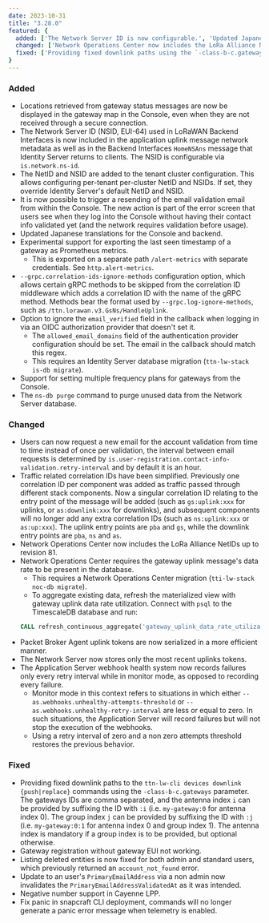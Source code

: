 ```yaml
---
date: 2023-10-31
title: "3.28.0"
featured: {
  added: ['The Network Server ID is now configurable.', 'Updated Japanese translations for the Console and backend.', 'Experimental support for exporting gateway last seen timestamp as Prometheus metric.', 'Support for setting multiple frequency plans for gateways in the Console.'],
  changed: ['Network Operations Center now includes the LoRa Alliance NetIDs up to revision 81.', 'Users can now configure interval for resending an account validation email.', 'Simplified traffic-related correlation IDs.', 'Application Server Webhook health system now records failures only every retry interval while in monitor mode.'],
  fixed: ['Providing fixed downlink paths using the `-class-b-c.gateways` parameter parameter.', 'Gatway registration without gateway EUI.', 'Listing deleted entities for both admin and standard users.', 'Enabling telemetry using CLI snapcraft deployment no longer generates a panic error.']
}
---
```


### Added

- Locations retrieved from gateway status messages are now be displayed in the gateway map in the Console, even when they are not received through a secure connection.
- The Network Server ID (NSID, EUI-64) used in LoRaWAN Backend Interfaces is now included in the application uplink message network metadata as well as in the Backend Interfaces `HomeNSAns` message that Identity Server returns to clients. The NSID is configurable via `is.network.ns-id`.
- The NetID and NSID are added to the tenant cluster configuration. This allows configuring per-tenant per-cluster NetID and NSIDs. If set, they override Identity Server's default NetID and NSID.
- It is now possible to trigger a resending of the email validation email from within the Console. The new action is part of the error screen that users see when they log into the Console without having their contact info validated yet (and the network requires validation before usage).
- Updated Japanese translations for the Console and backend.
- Experimental support for exporting the last seen timestamp of a gateway as Prometheus metrics.
  - This is exported on a separate path `/alert-metrics` with separate credentials. See `http.alert-metrics`.
- `--grpc.correlation-ids-ignore-methods` configuration option, which allows certain gRPC methods to be skipped from the correlation ID middleware which adds a correlation ID with the name of the gRPC method. Methods bear the format used by `--grpc.log-ignore-methods`, such as `/ttn.lorawan.v3.GsNs/HandleUplink`.
- Option to ignore the `email_verified` field in the callback when logging in via an OIDC authorization provider that doesn't set it.
  - The `allowed_email_domains` field of the authentication provider configuration should be set. The email in the callback should match this regex.
  - This requires an Identity Server database migration (`ttn-lw-stack is-db migrate`).
- Support for setting multiple frequency plans for gateways from the Console.
- The `ns-db purge` command to purge unused data from the Network Server database.

### Changed

- Users can now request a new email for the account validation from time to time instead of once per validation, the interval between email requests is determined by `is.user-registration.contact-info-validation.retry-interval` and by default it is an hour.
- Traffic related correlation IDs have been simplified. Previously one correlation ID per component was added as traffic passed through different stack components. Now a singular correlation ID relating to the entry point of the message will be added (such as `gs:uplink:xxx` for uplinks, or `as:downlink:xxx` for downlinks), and subsequent components will no longer add any extra correlation IDs (such as `ns:uplink:xxx` or `as:up:xxx`). The uplink entry points are `pba` and `gs`, while the downlink entry points are `pba`, `ns` and `as`.
- Network Operations Center now includes the LoRa Alliance NetIDs up to revision 81.
- Network Operations Center requires the gateway uplink message's data rate to be present in the database.
  - This requires a Network Operations Center migration (`tti-lw-stack noc-db migrate`).
  - To aggregate existing data, refresh the materialized view with gateway uplink data rate utilization. Connect with `psql` to the TimescaleDB database and run:
  ```sql
  CALL refresh_continuous_aggregate('gateway_uplink_data_rate_utilization_5m', NOW() - INTERVAL '30 days', NOW());
  ```
- Packet Broker Agent uplink tokens are now serialized in a more efficient manner.
- The Network Server now stores only the most recent uplinks tokens.
- The Application Server webhook health system now records failures only every retry interval while in monitor mode, as opposed to recording every failure.
  - Monitor mode in this context refers to situations in which either `--as.webhooks.unhealthy-attempts-threshold` or `--as.webhooks.unhealthy-retry-interval` are less or equal to zero. In such situations, the Application Server will record failures but will not stop the execution of the webhooks.
  - Using a retry interval of zero and a non zero attempts threshold restores the previous behavior.

### Fixed

- Providing fixed downlink paths to the `ttn-lw-cli devices downlink {push|replace}` commands using the `-class-b-c.gateways` parameter. The gateways IDs are comma separated, and the antenna index `i` can be provided by suffixing the ID with `:i` (i.e. `my-gateway:0` for antenna index 0). The group index `j` can be provided by suffixing the ID with `:j` (i.e. `my-gateway:0:1` for antenna index 0 and group index 1). The antenna index is mandatory if a group index is to be provided, but optional otherwise.
- Gateway registration without gateway EUI not working.
- Listing deleted entities is now fixed for both admin and standard users, which previously returned an `account_not_found` error.
- Update to an user's `PrimaryEmailAddress` via a non admin now invalidates the `PrimaryEmailAddressValidatedAt` as it was intended.
- Negative number support in Cayenne LPP.
- Fix panic in snapcraft CLI deployment, commands will no longer generate a panic error message when telemetry is enabled.
